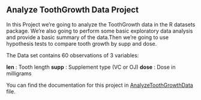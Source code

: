 ## Analyze ToothGrowth Data Project


In this Project we’re going to analyze the ToothGrowth data in the R datasets package. We’re also going to perform some basic exploratory data analysis and provide a basic summary of the data.Then we’re going to use hypothesis tests to compare tooth growth by supp and dose.

The Data set contains 60 observations of 3 variables:

**len** : Tooth length
**supp** : Supplement type (VC or OJ)
**dose** : Dose in milligrams


You can find the documentation for this project in [AnalyzeToothGrowthData](https://github.com/DoaaElbanna/Data-Science-Projects/blob/master/08_AnalyzeToothGrowthData/AnalyzeToothGrowthData.md) file.


